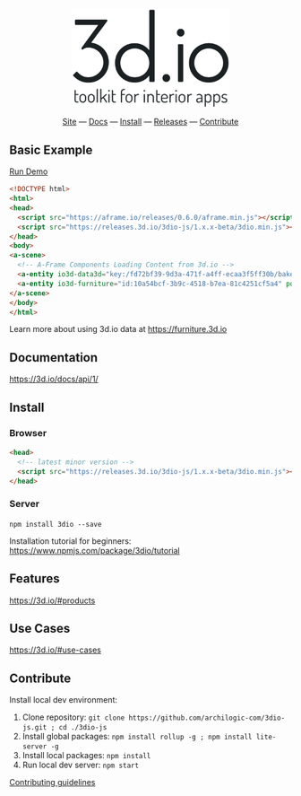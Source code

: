 <p align="center"><a href="https://3d.io" target="_blank"><img width="280" alt="toolkit for interior apps" src="3dio-logo.png"></a></p>

<div align="center">
  <a href="https://3d.io">Site</a>
  &mdash;
  <a href="https://3d.io/docs/api/1/">Docs</a>
  &mdash;
  <a href="#install">Install</a>
  &mdash;
  <a href="https://releases.3d.io/">Releases</a>
  &mdash;
  <a href="#contribute">Contribute</a>
</div>


## Basic Example

[Run Demo](https://3dio-aframe.glitch.me)
```html
<!DOCTYPE html>
<html>
<head>
  <script src="https://aframe.io/releases/0.6.0/aframe.min.js"></script>
  <script src="https://releases.3d.io/3dio-js/1.x.x-beta/3dio.min.js"></script>
</head>
<body>
<a-scene>
  <!-- A-Frame Components Loading Content from 3d.io -->
  <a-entity io3d-data3d="key:/fd72bf39-9d3a-471f-a4ff-ecaa3f5ff30b/bake/2017-04-15_22-45-14_XsiltX/regular/lighting.gz.data3d.buffer" position="0 -5 -6"></a-entity>
  <a-entity io3d-furniture="id:10a54bcf-3b9c-4518-b7ea-81c4251cf5a4" position="-0.85 -5 -5.4"></a-entity>
</a-scene>
</body>
</html>
```

Learn more about using 3d.io data at https://furniture.3d.io

## Documentation

https://3d.io/docs/api/1/

## Install

### Browser

```html
<head>
  <!-- latest minor version -->
  <script src="https://releases.3d.io/3dio-js/1.x.x-beta/3dio.min.js"></script>
</head>
```

### Server

`npm install 3dio --save`

Installation tutorial for beginners: https://www.npmjs.com/package/3dio/tutorial

## Features

https://3d.io/#products

## Use Cases

https://3d.io/#use-cases

## Contribute

Install local dev environment:

1. Clone repository: `git clone https://github.com/archilogic-com/3dio-js.git ; cd ./3dio-js`
2. Install global packages: `npm install rollup -g ; npm install lite-server -g`
3. Install local packages: `npm install`
4. Run local dev server: `npm start`

[Contributing guidelines](CONTRIBUTING.md)
